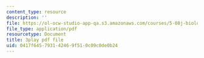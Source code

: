```yaml
---
content_type: resource
description: ''
file: https://ol-ocw-studio-app-qa.s3.amazonaws.com/courses/5-08j-biological-chemistry-ii-spring-2016/0417f645793142469f510c09c0de0b24_jrCjdjLTQKk.pdf
file_type: application/pdf
resourcetype: Document
title: 3play pdf file
uid: 0417f645-7931-4246-9f51-0c09c0de0b24
---
```

